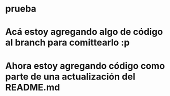 # prueba
# Acá estoy agregando algo de código al branch para comittearlo :p
# Ahora estoy agregando código como parte de una actualización del README.md
